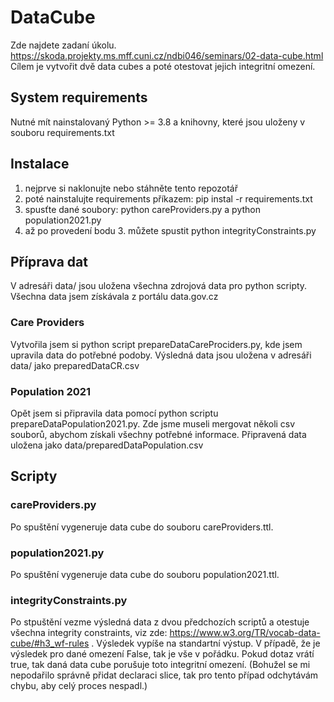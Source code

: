 # DataCube
Zde najdete zadaní úkolu. 
https://skoda.projekty.ms.mff.cuni.cz/ndbi046/seminars/02-data-cube.html
Cílem je vytvořit dvě data cubes a poté otestovat jejich integritní omezení.

## System requirements
Nutné mít nainstalovaný Python >= 3.8 a knihovny, které jsou uloženy v souboru requirements.txt 

## Instalace
1. nejprve si naklonujte nebo stáhněte tento repozotář
2. poté nainstalujte requirements příkazem: pip instal -r requirements.txt 
3. spusťte dané soubory: python careProviders.py a python population2021.py
4. až po provedení bodu 3. můžete spustit python integrityConstraints.py

## Příprava dat
V adresáři data/ jsou uložena všechna zdrojová data pro python scripty. Všechna data jsem získávala z portálu data.gov.cz
### Care Providers
Vytvořila jsem si python script prepareDataCareProciders.py, kde jsem upravila data do potřebné podoby. Výsledná data jsou uložena v adresáři data/ jako preparedDataCR.csv

### Population 2021
Opět jsem si připravila data pomocí python scriptu prepareDataPopulation2021.py. Zde jsme museli mergovat několi csv souborů, abychom získali všechny potřebné informace. Připravená data uložena jako data/preparedDataPopulation.csv

## Scripty
### careProviders.py
Po spuštění vygeneruje data cube do souboru careProviders.ttl. 

### population2021.py
Po spuštění vygeneruje data cube do souboru population2021.ttl.

### integrityConstraints.py
Po stpuštění vezme výsledná data z dvou předchozích scriptů a otestuje všechna integrity constraints, viz zde: https://www.w3.org/TR/vocab-data-cube/#h3_wf-rules . Výsledek vypíše na standartní výstup. V případě, že je výsledek pro dané omezení False, tak je vše v pořádku. Pokud dotaz vrátí true, tak daná data cube porušuje toto integritní omezení.
(Bohužel se mi nepodařilo správně přidat declaraci slice, tak pro tento případ odchytávám chybu, aby celý proces nespadl.) 
